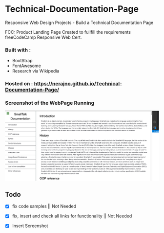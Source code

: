 # Technical-Documentation-Page
Responsive Web Design Projects - Build a Technical Documentation Page

FCC: Product Landing Page
Created to fullfill the requirements freeCodeCamp Responsive Web Cert.

### Built with :
* BootStrap 
* FontAwesome
* Research via Wikipedia

### Hosted on : https://nerajno.github.io/Technical-Documentation-Page/

### Screenshot of the WebPage Running
![Screenshot of the Finished Product](https://github.com/Nerajno/Technical-Documentation-Page/blob/master/assets/media/techDoc.png)
## Todo

- [x] fix code samples || Not Needed
- [x] fix, insert and check all links for functionality || Not Needed
- [x] Insert Screenshot

